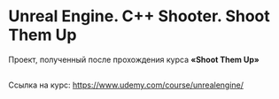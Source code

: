 ﻿# Unreal Engine. C++ Shooter. Shoot Them Up
Проект, полученный после прохождения курса **«Shoot Them Up»**  
##
Ссылка на курс: https://www.udemy.com/course/unrealengine/
